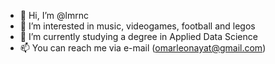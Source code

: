 - 👋 Hi, I’m @lmrnc
- 👀 I’m interested in music, videogames, football and legos
- 🌱 I’m currently studying a degree in Applied Data Science
- 📫 You can reach me via e-mail (omarleonayat@gmail.com)

<!---
lmrnc/lmrnc is a ✨ special ✨ repository because its `README.md` (this file) appears on your GitHub profile.
You can click the Preview link to take a look at your changes.
--->
